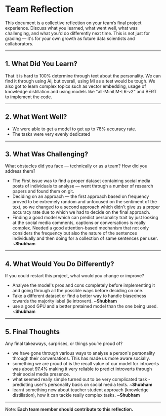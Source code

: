 # Team Reflection

This document is a collective reflection on your team’s final project experience. Discuss what you learned, what went well, what was challenging, and what you'd do differently next time. This is not just for grading — it's for your own growth as future data scientists and collaborators.

---

## 1. What Did You Learn?

That it is hard to 100% determine through text about the personality. We can find it through using Ai, but overall, using Ml as a test would be tough.
We also got to learn complex topics such as vector embedding, usage of knowledge distillation and using models like "all-MiniLM-L6-v2" and BERT to implement the code.

---

## 2. What Went Well?

- We were able to get a model to get up to 78% accuracy rate. 
- The tasks were very evenly dedicated

---

## 3.  What Was Challenging?

What obstacles did you face — technically or as a team? How did you address them?

- The First issue was to find a proper dataset containing social media posts of individuals to analyse — went through a number of research papers and found them on git.
- Deciding on an approach — the first approach based on frequency proved to be extremely random and unfocused on the sentiment of the text, so we changed to a second approach which didn't give us a proper accuracy rate due to which we had to decide on the final approach.
- Finding a good model which can predict personality trait by just looking at the social media comments, captions or conversations is really complex. Needed a good attention-based mechanism that not only considers the frequency but also the nature of the sentences individually and then doing for a collection of same sentences per user. ~**Shubham**
---

## 4. What Would You Do Differently?

If you could restart this project, what would you change or improve?

- Analyse the model's pros and cons completely before implementing it and going through all the possible ways before deciding on one.
- Take a different dataset or find a better way to handle biasedness towards the majority label (ie introvert).  ~**Shubham**
- use a good GPU and a better pretained model than the one being used. ~**Shubham**
---

## 5. Final Thoughts

Any final takeaways, surprises, or things you’re proud of?

- we have gone through various ways to analyse a person's personality through their conversations. This has made us more aware socially.
- something we are proud of is the recall value of our model for introverts was about 97.4% making it very reliable to predict introverts through their social media presence.
- what seemed really simple turned out to be very complicated task - predicting user's personality basis on social media texts. ~**Shubham**
- learnt something new about teacher student approach (knowledge distillation), how it can tackle really complex tasks. ~**Shubham**

---

Note: **Each team member should contribute to this reflection.** 
